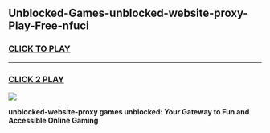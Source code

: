 
## Unblocked-Games-unblocked-website-proxy-Play-Free-nfuci
<h3>
<a href="https://premium76.site?title=unblocked-website-proxy&ref=18A1">CLICK TO PLAY</a></h3>
<hr>

<h3>
<a href="https://premium76.site?title=unblocked-website-proxy&ref=18A1">CLICK 2 PLAY</a>
  
</h3>

<a href="https://premium76.site?title=unblocked-website-proxy&ref=18A1"><img src="https://clearcache.store/games.png"></a>


**unblocked-website-proxy games unblocked: Your Gateway to Fun and Accessible Online Gaming**
